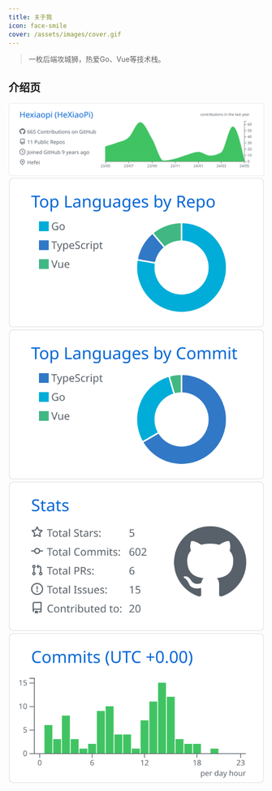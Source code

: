 ```yaml
---
title: 关于我
icon: face-smile
cover: /assets/images/cover.gif
---
```


<!-- more -->

> 一枚后端攻城狮，热爱Go、Vue等技术栈。

## 介绍页

![profile-details](https://raw.githubusercontent.com/Hexiaopi/Hexiaopi/master/profile-summary-card-output/github/0-profile-details.svg)
![profile-language](https://raw.githubusercontent.com/Hexiaopi/Hexiaopi/master/profile-summary-card-output/github/1-repos-per-language.svg)
![commit-language](https://raw.githubusercontent.com/Hexiaopi/Hexiaopi/master/profile-summary-card-output/github/2-most-commit-language.svg)
![stats](https://raw.githubusercontent.com/Hexiaopi/Hexiaopi/master/profile-summary-card-output/github/3-stats.svg)
![time](https://raw.githubusercontent.com/Hexiaopi/Hexiaopi/master/profile-summary-card-output/github/4-productive-time.svg)
